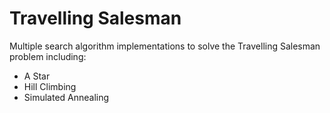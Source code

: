 Travelling Salesman
===================

Multiple search algorithm implementations to solve the Travelling Salesman problem including:

- A Star
- Hill Climbing
- Simulated Annealing 

